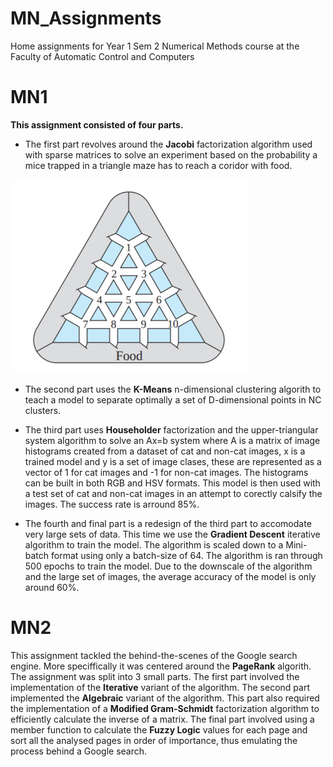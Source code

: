 # MN_Assignments

Home assignments for Year 1 Sem 2 Numerical Methods course at the Faculty of 
Automatic Control and Computers

# MN1

**This assignment consisted of four parts.** 

* The first part revolves around the **Jacobi** factorization algorithm used 
with sparse matrices to solve an experiment based on the probability a mice 
trapped in a triangle maze has to reach a coridor with food.

![Part1](https://github.com/TudorPescaru/MN_Assignments/blob/master/MN1/maze.png)

* The second part uses the **K-Means** n-dimensional clustering algorith to 
teach a model to separate optimally a set of D-dimensional points in NC 
clusters.

* The third part uses **Householder** factorization and the upper-triangular 
system algorithm to solve an Ax=b system where A is a matrix of image 
histograms created from a dataset of cat and non-cat images, x is a trained 
model and y is a set of image clases, these are represented as a vector of 1 
for cat images and -1 for non-cat images. The histograms can be built in both 
RGB and HSV formats. This model is then used with a test set of cat and non-cat 
images in an attempt to corectly calsify the images. The success rate is 
arround 85%.

* The fourth and final part is a redesign of the third part to accomodate very 
large sets of data. This time we use the **Gradient Descent** iterative 
algorithm to train the model. The algorithm is scaled down to a Mini-batch 
format using only a batch-size of 64. The algorithm is ran through 500 epochs 
to train the model. Due to the downscale of the algorithm and the large set of 
images, the average accuracy of the model is only around 60%.

# MN2

This assignment tackled the behind-the-scenes of the Google search engine. 
More speciffically it was centered around the **PageRank** algorith. The 
assignment was split into 3 small parts. The first part involved the 
implementation of the **Iterative** variant of the algorithm. The second part 
implemented the **Algebraic** variant of the algorithm. This part also required 
the implementation of a **Modified Gram-Schmidt** factorization algorithm to 
efficiently calculate the inverse of a matrix. The final part involved using 
a member function to calculate the **Fuzzy Logic** values for each page and 
sort all the analysed pages in order of importance, thus emulating the process 
behind a Google search.

